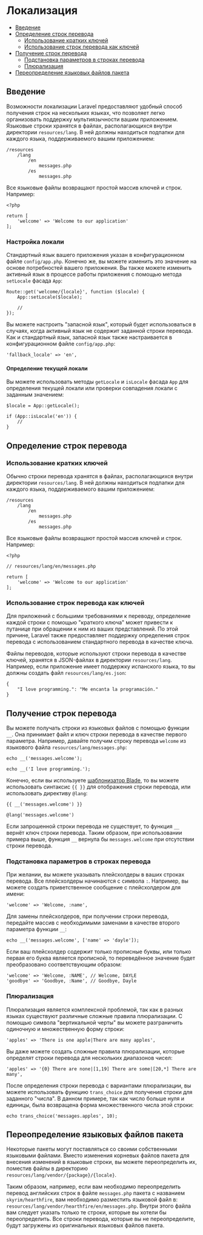 # Локализация

- [Введение](#introduction)
- [Определение строк перевода](#defining-translation-strings)
    - [Использование кратких ключей](#using-short-keys)
    - [Использование строк перевода как ключей](#using-translation-strings-as-keys)
- [Получение строк перевода](#retrieving-translation-strings)
    - [Подстановка параметров в строках перевода](#replacing-parameters-in-translation-strings)
    - [Плюрализация](#pluralization)
- [Переопределение языковых файлов пакета](#overriding-package-language-files)

<a name="introduction"></a>
## Введение

Возможности локализации Laravel предоставляют удобный способ получения строк на нескольких языках, что позволяет легко организовать поддержку мультиязычности вашим приложением. Языковые строки хранятся в файлах, располагающихся внутри директории `resources/lang`. В ней должны находиться подпапки для каждого языка, поддерживаемого вашим приложением:

    /resources
        /lang
            /en
                messages.php
            /es
                messages.php

Все языковые файлы возвращают простой массив ключей и строк. Например:

    <?php

    return [
        'welcome' => 'Welcome to our application'
    ];

### Настройка локали

Стандартный язык вашего приложения указан в конфигурационном файле `config/app.php`. Конечно же, вы можете изменить это значение на основе потребностей вашего приложения. Вы также можете изменить активный язык в процессе работы приложения с помощью метода `setLocale` фасада `App`:

    Route::get('welcome/{locale}', function ($locale) {
        App::setLocale($locale);

        //
    });

Вы можете настроить "запасной язык", который будет использоваться в случаях, когда активный язык не содержит заданной строки перевода. Как и стандартный язык, запасной язык также настраивается в конфигурационном файле `config/app.php`:

    'fallback_locale' => 'en',

#### Определение текущей локали

Вы можете использовать методы `getLocale` и `isLocale` фасада `App` для определения текущей локали или проверки совпадения локали с заданным значением:

    $locale = App::getLocale();

    if (App::isLocale('en')) {
        //
    }

<a name="defining-translation-strings"></a>
## Определение строк перевода

<a name="using-short-keys"></a>
### Использование кратких ключей

Обычно строки перевода хранятся в файлах, располагающихся внутри директории `resources/lang`. В ней должны находиться подпапки для каждого языка, поддерживаемого вашим приложением:

    /resources
        /lang
            /en
                messages.php
            /es
                messages.php

Все языковые файлы возвращают простой массив ключей и строк. Например:

    <?php

    // resources/lang/en/messages.php

    return [
        'welcome' => 'Welcome to our application'
    ];

<a name="using-translation-strings-as-keys"></a>
### Использование строк перевода как ключей

Для приложений с большими требованиями к переводу, определение каждой строки с помощью "краткого ключа" может привести к путанице при обращении к ним из ваших представлений. По этой причине, Laravel также предоставляет поддержку определения строк перевода с использованием стандартного перевода в качестве ключа.

Файлы переводов, которые используют строки перевода в качестве ключей, хранятся в JSON-файлах в директории `resources/lang`. Например, если приложение имеет поддержку испанского языка, то вы должны создать файл `resources/lang/es.json`:

    {
        "I love programming.": "Me encanta la programación."
    }

<a name="retrieving-translation-strings"></a>
## Получение строк перевода

Вы можете получать строки из языковых файлов с помощью функции `__`. Она принимает файл и ключ строки перевода в качестве первого параметра. Например, давайте получим строку перевода `welcome` из языкового файла `resources/lang/messages.php`:

    echo __('messages.welcome');

    echo __('I love programming.');

Конечно, если вы используете [шаблонизатор Blade](/docs/{{version}}/blade), то вы можете использовать синтаксис `{{ }}` для отображения строки перевода, или использовать директиву `@lang`:

    {{ __('messages.welcome') }}

    @lang('messages.welcome')

Если запрошенной строки перевода не существует, то функция `__` вернёт ключ строки перевода. Таким образом, при использовании примера выше, функция `__` вернула бы `messages.welcome` при отсутствии строки перевода.

<a name="replacing-parameters-in-translation-strings"></a>
### Подстановка параметров в строках перевода

При желании, вы можете указывать плейсхолдеры в ваших строках перевода. Все плейсхолдеры начинаются с символа `:`. Например, вы можете создать приветственное сообщение с плейсхолдером для имени:

    'welcome' => 'Welcome, :name',

Для замены плейсхолдеров, при получении строки перевода, передайте массив с необходимыми заменами в качестве второго параметра функции `__`:

    echo __('messages.welcome', ['name' => 'dayle']);

Если ваш плейсхолдер содержит только прописные буквы, или только первая его буква является прописной, то переведённое значение будет преобразовано соответствующим образом:

    'welcome' => 'Welcome, :NAME', // Welcome, DAYLE
    'goodbye' => 'Goodbye, :Name', // Goodbye, Dayle


<a name="pluralization"></a>
### Плюрализация

Плюрализация является комплексной проблемой, так как в разных языках существуют различные сложные правила плюрализации. С помощью символа "вертикальной черты" вы можете разграничить одиночную и множественную форму строки:

    'apples' => 'There is one apple|There are many apples',

Вы даже можете создать сложные правила плюрализации, которые определят строки перевода для нескольких диапазонов чисел:

    'apples' => '{0} There are none|[1,19] There are some|[20,*] There are many',

После определения строки перевода с вариантами плюрализации, вы можете использовать функцию `trans_choice` для получения строки для заданного "числа". В данном примере, так как число больше нуля и единицы, была возвращена форма множественного числа этой строки:

    echo trans_choice('messages.apples', 10);

<a name="overriding-package-language-files"></a>
## Переопределение языковых файлов пакета

Некоторые пакеты могут поставляться со своими собственными языковыми файлами. Вместо изменения корневых файлов пакета для внесения изменений в языковые строки, вы можете переопределить их, поместив файлы в директорию `resources/lang/vendor/{package}/{locale}`.

Таким образом, например, если вам необходимо переопределить перевод английских строк в файле `messages.php` пакета с названием `skyrim/hearthfire`, вам необходимо разместить языковой файл в: `resources/lang/vendor/hearthfire/en/messages.php`. Внутри этого файла вам следует указать только те строки, которые вы хотели бы переопределить. Все строки перевода, которые вы не переопределите, будут загружены из оригинальных языковых файлов пакета.
